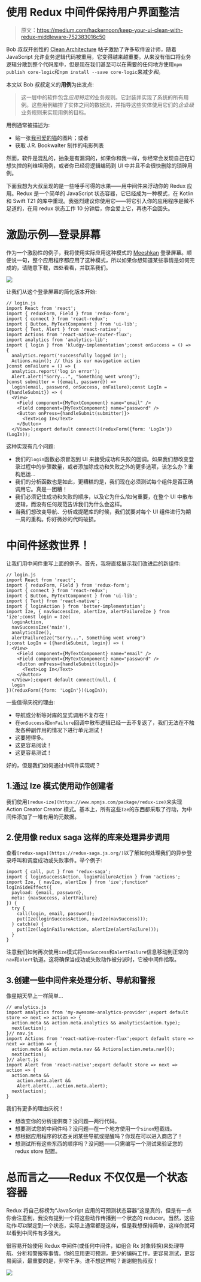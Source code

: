# 使用 Redux 中间件保持用户界面整洁

> 原文：<https://medium.com/hackernoon/keep-your-ui-clean-with-redux-middleware-752383016c50>

Bob 叔叔开创性的 [Clean Architecture](https://8thlight.com/blog/uncle-bob/2012/08/13/the-clean-architecture.html) 帖子激励了许多软件设计师，随着 JavaScript 允许业务逻辑代码被重用，它变得越来越重要。从来没有借口将业务逻辑分散到整个代码库中，但是现在我们甚至可以在需要的任何地方使用`npm publish core-logic`和`npm install --save core-logic`来减少*和*。

本文以 Bob 叔叔定义的**用例**为出发点:

> 这一层中的软件包含*应用特定的*业务规则。它封装并实现了系统的所有用例。这些用例编排了实体之间的数据流，并指导这些实体使用它们的*企业级*业务规则来实现用例的目标。

用例通常被描述为:

*   贴一张[我可爱的猫](http://www.findcatnames.com/wp-content/uploads/2014/09/453768-cats-cute.jpg)的图片；或者
*   获取 J.R. Bookwalter 制作的电影列表

然而，软件是混乱的，抽象是有漏洞的，如果你和我一样，你经常会发现自己在幻想失控的利维坦用例，或者你已经将逻辑编码到 UI 中并且不会很快删除的琐碎用例。

下面我想为大叔呈现的是一些唾手可得的水果——用中间件来浮动你的 Redux 应用。Redux 是一个简单的 JavaScript 状态容器，它已经成为一种模式，在 Kotlin 和 Swift T21 的库中重现。我强烈建议你使用它——将它引入你的应用程序是微不足道的，在用 redux 状态工作 10 分钟后，你会爱上它，再也不会回头。

# 激励示例—登录屏幕

作为一个激励性的例子，我将使用实际应用这种模式的 [Meeshkan](https://play.google.com/store/apps/details?id=com.meeshkan.android) 登录屏幕。顺便说一句，整个应用程序都应用了这种模式，所以如果你想知道某些事情是如何完成的，请随意下载，四处看看，并联系我们。

![](img/d75b6fae24a77b4197b3dd0ea8c20416.png)

让我们从这个登录屏幕的简化版本开始:

```
// login.js
import React from 'react';
import { reduxForm, Field } from 'redux-form';
import { connect } from 'react-redux';
import { Button, MyTextComponent } from 'ui-lib';
import { Text, Alert } from 'react-native';
import Actions from 'react-native-router-flux';
import analytics from 'analytics-lib';
import { login } from 'kludgy-implementation';const onSuccess = () => {
  analytics.report('successfully logged in');
  Actions.main(); // this is our navigation action
}const onFailure = () => {
  analytics.report('log in error');
  Alert.alert("Sorry...", "Something went wrong");
}const submitter = ({email, password}) =>
  login(email, password, onSuccess, onFailure);const LogIn = ({handleSubmit}) => (
  <View>
    <Field component={MyTextComponent} name="email" />
    <Field component={MyTextComponent} name="password" />
    <Button onPress={handleSubmit(submitter)}>
      <Text>Log In</Text>
    </Button>
  </View>);export default connect()(reduxForm({form: 'LogIn'})(LogIn));
```

这种实现有几个问题:

*   我们的`login`函数必须冒泡到 UI 来接受成功和失败的回调。如果我们想改变登录过程中的步骤数量，或者添加除成功和失败之外的更多选项，该怎么办？重构厄运…
*   我们的分析函数也是如此，更糟糕的是，我们现在必须测试每个组件是否正确调用它。真是一团糟！
*   我们必须记住成功和失败的顺序，以及它为什么/如何重要，在整个 UI 中散布逻辑，而没有任何规范告诉我们为什么会这样。
*   当我们想改变导航、分析或提醒库的时候，我们就要对每个 UI 组件进行为期一周的重构。你好微妙的代码破损。

# 中间件拯救世界！

让我们用中间件重写上面的例子。首先，我将直接展示我们改进后的新组件:

```
// login.js
import React from 'react';
import { reduxForm, Field } from 'redux-form';
import { connect } from 'react-redux';
import { Button, MyTextComponent } from 'ui-lib';
import { Text} from 'react-native';
import { loginAction } from 'better-implementation';
import Ize, { navSuccessIze, alertIze, alertFailureIze } from 'ize';const login = Ize(
  loginAction,
  navSuccessIze('main'),
  analyticsIze(),
  alertFailureIze("Sorry...", Something went wrong")
);const LogIn = ({handleSubmit, login}) => (
  <View>
    <Field component={MyTextComponent} name="email" />
    <Field component={MyTextComponent} name="password" />
    <Button onPress={handleSubmit(login)}>
      <Text>Log In</Text>
    </Button>
  </View>);export default connect(null, {
  login
})(reduxForm({form: 'LogIn'})(LogIn));
```

一些值得庆祝的理由:

*   导航或分析等对库的显式调用不复存在！
*   在`onSuccess`和`onFailure`回调中散布逻辑已经一去不复返了，我们无法在不触发各种副作用的情况下进行单元测试！
*   这要短得多。
*   这更容易阅读！
*   这更容易测试！

好的，但是我们如何通过中间件实现呢？

## 1.通过 Ize 模式使用动作创建者

我们使用`[redux-ize](https://www.npmjs.com/package/redux-ize)`来实现 Action Creator Creator 模式。基本上，所有这些`Ize`的东西都采取了行动，为中间件添加了一堆有用的元数据。

## 2.使用像 redux saga 这样的库来处理异步调用

查看`[redux-saga](https://redux-saga.js.org/)`以了解如何处理我们的异步登录呼叫和调度成功或失败事件。举个例子:

```
import { call, put } from 'redux-saga';
import { loginSuccessAction, loginFailureAction } from 'actions';
import Ize, { navIze, alertIze } from 'ize';function* logInSideEffect({
  payload: {email, password},
  meta: {navSuccess, alertFailure}
}) {
  try {
    call(login, email, password);
    put(Ize(loginSuccessAction, navIze(navSuccess)));
  } catch(e) {
    put(Ize(loginFailureAction, alertIze(alertFailure)));
  }
}
```

注意我们如何再次使用`ize`模式将`navSuccess`和`alertFailure`信息移动到正常的`nav`和`alert`轨道。这将确保当成功或失败动作被分派时，它被中间件拾取。

## 3.创建一些中间件来处理分析、导航和警报

像星期天早上一样简单…

```
// analytics.js
import analytics from 'my-awesome-analytics-provider';export default store => next => action => {
  action.meta && action.meta.analytics && analytics(action.type);    
  next(action);
}// nav.js
import Actions from 'react-native-router-flux';export default store => next => action => {
  action.meta && action.meta.nav && Actions[action.meta.nav]();  
  next(action);
}// alert.js
import Alert from 'react-native';export default store => next => action => {
  action.meta &&
    action.meta.alert &&
    Alert.alert(...action.meta.alert); 
  next(action);
}
```

我们有更多的理由庆祝！

*   想改变你的分析提供商？没问题—两行代码。
*   想要测试您的中间件吗？没问题—在一个地方使用一个`sinon`短截线。
*   想根据应用程序的状态关闭某些导航或提醒吗？你现在可以进入商店了！
*   想测试所有这些东西的顺序吗？没问题——只需编写一个测试来验证您的 redux store 配置。

# 总而言之——Redux 不仅仅是一个状态容器

Redux 将自己标榜为“JavaScript 应用的可预测状态容器”这是真的，但是有一点你会注意到，我没有提到一个将这些动作传播到一个状态的 reducer。当然，这些动作*可以*绑定到一个状态，实际上通常都是这样，但是我想保持简单，这样你就可以看到中间件有多强大。

很容易开始使用 Redux 中间件(或任何中间件，如组合 Rx 对象转换)来处理导航、分析和警报等事情。你的应用更可预测，更少的编码工作，更容易测试，更容易阅读，最重要的是，非常干净。谁不想这样呢？谢谢鲍勃叔叔！

![](img/8aacf94a89f3457ee70d05f5e2a49b8a.png)